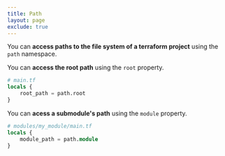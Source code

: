 ```yaml
---
title: Path
layout: page
exclude: true
---
```


You can **access paths to the file system of a terraform project** using the `path` namespace.

You can **access the root path** using the `root` property.
```terraform
# main.tf
locals {
    root_path = path.root
}
```

You can **acess a submodule's path** using the `module` property.
```terraform
# modules/my_module/main.tf
locals {
    module_path = path.module
}
```